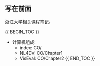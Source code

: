 ## 写在前面

浙江大学相关课程笔记。

{{ BEGIN_TOC }}
- 计算机组成:
    - index: CO/
    - NL4DV: CO/Chapter1
    - VisEval: CO/Chapter2
{{ END_TOC }}
